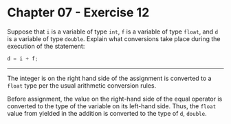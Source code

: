 # Chapter 07 - Exercise 12

Suppose that `i` is a variable of type `int`, `f` is a variable of type `float`,
and `d` is a variable of type `double`. Explain what conversions take place
during the execution of the statement:

```C
d = i + f;
```


---

The integer is on the right hand side of the assignment is converted to a
`float` type per the usual arithmetic conversion rules. 

Before assignment, the value on the right-hand side of the equal operator is
converted to the type of the variable on its left-hand side.  Thus, the `float`
value from yielded in the addition is converted to the type of `d`, `double`.
